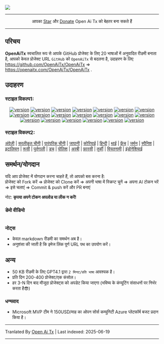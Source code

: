 ![](https://raw.githubusercontent.com/OpenAiTx/OpenAiTx/main/logo_crop.png)

---

<div style="text-align: center">
 आपका <a href="https://github.com/OpenAiTx/OpenAiTx">Star</a> और <a href="https://miniexcel.github.io">Donate</a> Open Ai Tx को बेहतर बना सकते हैं
</div>

---

## परिचय

**OpenAiTx** स्वचालित रूप से आपके GitHub प्रोजेक्ट के लिए 20 भाषाओं में अनुवादित रीडमी बनाता है, आपको केवल प्रोजेक्ट URL `GitHub` को `OpenAiTx` से बदलना है, उदाहरण के लिए https://github.com/OpenAiTx/OpenAiTx => https://openaitx.com/OpenAiTx/OpenAiTx .

## उदाहरण

### स्टाइल विकल्प1:

<div style="text-align: center"><p><a href="https://openaitx.github.io/view.html?user=OpenAiTx&project=OpenAiTx&lang=en"><img src="https://raw.githubusercontent.com/OpenAiTx/OpenAiTx/main/img.shields.io/badge/EN-white" alt="version"></a> <a href="https://openaitx.github.io/view.html?user=OpenAiTx&project=OpenAiTx&lang=zh-CN"><img src="https://raw.githubusercontent.com/OpenAiTx/OpenAiTx/main/img.shields.io/badge/简中-white" alt="version"></a> <a href="https://openaitx.github.io/view.html?user=OpenAiTx&project=OpenAiTx&lang=zh-TW"><img src="https://raw.githubusercontent.com/OpenAiTx/OpenAiTx/main/img.shields.io/badge/繁中-white" alt="version"></a> <a href="https://openaitx.github.io/view.html?user=OpenAiTx&project=OpenAiTx&lang=ja"><img src="https://raw.githubusercontent.com/OpenAiTx/OpenAiTx/main/img.shields.io/badge/日本語-white" alt="version"></a> <a href="https://openaitx.github.io/view.html?user=OpenAiTx&project=OpenAiTx&lang=ko"><img src="https://raw.githubusercontent.com/OpenAiTx/OpenAiTx/main/img.shields.io/badge/한국어-white" alt="version"></a> <a href="https://openaitx.github.io/view.html?user=OpenAiTx&project=OpenAiTx&lang=hi"><img src="https://raw.githubusercontent.com/OpenAiTx/OpenAiTx/main/img.shields.io/badge/हिन्दी-white" alt="version"></a> <a href="https://openaitx.github.io/view.html?user=OpenAiTx&project=OpenAiTx&lang=th"><img src="https://raw.githubusercontent.com/OpenAiTx/OpenAiTx/main/img.shields.io/badge/ไทย-white" alt="version"></a> <a href="https://openaitx.github.io/view.html?user=OpenAiTx&project=OpenAiTx&lang=fr"><img src="https://raw.githubusercontent.com/OpenAiTx/OpenAiTx/main/img.shields.io/badge/Français-white" alt="version"></a> <a href="https://openaitx.github.io/view.html?user=OpenAiTx&project=OpenAiTx&lang=de"><img src="https://raw.githubusercontent.com/OpenAiTx/OpenAiTx/main/img.shields.io/badge/Deutsch-white" alt="version"></a> <a href="https://openaitx.github.io/view.html?user=OpenAiTx&project=OpenAiTx&lang=es"><img src="https://raw.githubusercontent.com/OpenAiTx/OpenAiTx/main/img.shields.io/badge/Español-white" alt="version"></a> <a href="https://openaitx.github.io/view.html?user=OpenAiTx&project=OpenAiTx&lang=it"><img src="https://raw.githubusercontent.com/OpenAiTx/OpenAiTx/main/img.shields.io/badge/Italiano-white" alt="version"></a> <a href="https://openaitx.github.io/view.html?user=OpenAiTx&project=OpenAiTx&lang=ru"><img src="https://raw.githubusercontent.com/OpenAiTx/OpenAiTx/main/img.shields.io/badge/Русский-white" alt="version"></a> <a href="https://openaitx.github.io/view.html?user=OpenAiTx&project=OpenAiTx&lang=pt"><img src="https://raw.githubusercontent.com/OpenAiTx/OpenAiTx/main/img.shields.io/badge/Português-white" alt="version"></a> <a href="https://openaitx.github.io/view.html?user=OpenAiTx&project=OpenAiTx&lang=nl"><img src="https://raw.githubusercontent.com/OpenAiTx/OpenAiTx/main/img.shields.io/badge/Nederlands-white" alt="version"></a> <a href="https://openaitx.github.io/view.html?user=OpenAiTx&project=OpenAiTx&lang=pl"><img src="https://raw.githubusercontent.com/OpenAiTx/OpenAiTx/main/img.shields.io/badge/Polski-white" alt="version"></a> <a href="https://openaitx.github.io/view.html?user=OpenAiTx&project=OpenAiTx&lang=ar"><img src="https://raw.githubusercontent.com/OpenAiTx/OpenAiTx/main/img.shields.io/badge/العربية-white" alt="version"></a> <a href="https://openaitx.github.io/view.html?user=OpenAiTx&project=OpenAiTx&lang=fa"><img src="https://raw.githubusercontent.com/OpenAiTx/OpenAiTx/main/img.shields.io/badge/فارسی-white" alt="version"></a> <a href="https://openaitx.github.io/view.html?user=OpenAiTx&project=OpenAiTx&lang=tr"><img src="https://raw.githubusercontent.com/OpenAiTx/OpenAiTx/main/img.shields.io/badge/Türkçe-white" alt="version"></a> <a href="https://openaitx.github.io/view.html?user=OpenAiTx&project=OpenAiTx&lang=vi"><img src="https://raw.githubusercontent.com/OpenAiTx/OpenAiTx/main/img.shields.io/badge/Tiếng Việt-white" alt="version"></a> <a href="https://openaitx.github.io/view.html?user=OpenAiTx&project=OpenAiTx&lang=id"><img src="https://raw.githubusercontent.com/OpenAiTx/OpenAiTx/main/img.shields.io/badge/Bahasa Indonesia-white" alt="version"></a> </p></div>

### स्टाइल विकल्प2:

[अंग्रेज़ी](https://openaitx.github.io/view.html?user=OpenAiTx&project=OpenAiTx&lang=en) | [सरलीकृत चीनी](https://openaitx.github.io/view.html?user=OpenAiTx&project=OpenAiTx&lang=zh-CN) | [पारंपरिक चीनी](https://openaitx.github.io/view.html?user=OpenAiTx&project=OpenAiTx&lang=zh-TW) | [जापानी](https://openaitx.github.io/view.html?user=OpenAiTx&project=OpenAiTx&lang=ja) | [कोरियाई](https://openaitx.github.io/view.html?user=OpenAiTx&project=OpenAiTx&lang=ko) | [हिन्दी](https://openaitx.github.io/view.html?user=OpenAiTx&project=OpenAiTx&lang=hi) | [थाई](https://openaitx.github.io/view.html?user=OpenAiTx&project=OpenAiTx&lang=th) | [फ्रेंच](https://openaitx.github.io/view.html?user=OpenAiTx&project=OpenAiTx&lang=fr) | [जर्मन](https://openaitx.github.io/view.html?user=OpenAiTx&project=OpenAiTx&lang=de) | [स्पैनिश](https://openaitx.github.io/view.html?user=OpenAiTx&project=OpenAiTx&lang=es) | [इटालियन](https://openaitx.github.io/view.html?user=OpenAiTx&project=OpenAiTx&lang=it) | [रूसी](https://openaitx.github.io/view.html?user=OpenAiTx&project=OpenAiTx&lang=ru) | [पुर्तगाली](https://openaitx.github.io/view.html?user=OpenAiTx&project=OpenAiTx&lang=pt) | [डच](https://openaitx.github.io/view.html?user=OpenAiTx&project=OpenAiTx&lang=nl) | [पोलिश](https://openaitx.github.io/view.html?user=OpenAiTx&project=OpenAiTx&lang=pl) | [अरबी](https://openaitx.github.io/view.html?user=OpenAiTx&project=OpenAiTx&lang=ar) | [फ़ारसी](https://openaitx.github.io/view.html?user=OpenAiTx&project=OpenAiTx&lang=fa) | [तुर्की](https://openaitx.github.io/view.html?user=OpenAiTx&project=OpenAiTx&lang=tr) | [वियतनामी](https://openaitx.github.io/view.html?user=OpenAiTx&project=OpenAiTx&lang=vi) | [इंडोनेशियाई](https://openaitx.github.io/view.html?user=OpenAiTx&project=OpenAiTx&lang=id)



## समर्थन/योगदान

यदि आप प्रोजेक्ट में योगदान करना चाहते हैं, तो आपको बस करना है:  
प्रोजेक्ट को Fork करें => प्रोजेक्ट को Clone करें => अपनी भाषा में स्क्रिप्ट चुनें => अपना AI टोकन भरें => इसे चलाएं => Commit & push करें और PR बनाएं

नोट: **कृपया अपने टोकन अपलोड या लीक न करें!**



### डेमो वीडियो

<a href="https://github.com/user-attachments/assets/a1370023-8924-4d40-9f18-979a334e934d"> 
<img src="https://raw.githubusercontent.com/OpenAiTx/OpenAiTx/main/f99e18aa-d943-4a88-a40e-2642952e9695"  alt="">
</a>

### नोट्स

- केवल markdown रीडमी का समर्थन अब है।  
- अनुशंसा की जाती है कि इमेज लिंक पूर्ण URL पथ का उपयोग करें।

## अन्य

- 50 KB रीडमी के लिए GPT4.1 द्वारा `2 मिनट/प्रति भाषा` आवश्यक है।  
- प्रति दिन 200-400 प्रोजेक्ट/एक कंसोल।  
- हर 3-N दिन बाद मौजूदा प्रोजेक्ट्स को अपडेट किया जाएगा (भविष्य के कंप्यूटिंग संसाधनों पर निर्भर करता है😎)



### धन्यवाद

- Microsoft MVP टीम ने 150USD/माह का ओपन सोर्स कम्युनिटी Azure प्लेटफॉर्म बजट प्रदान किया है।

---

Tranlated By [Open Ai Tx](https://github.com/OpenAiTx/OpenAiTx) | Last indexed: 2025-06-19

---
